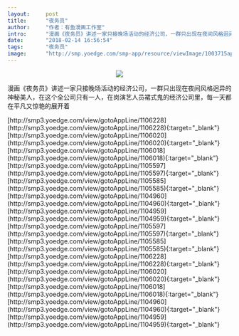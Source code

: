 ```yaml
---
layout:     post
title:      "夜务员"
author:     "作者：有鱼漫画工作室"
intro:      "漫画《夜务员》讲述一家只接晚场活动的经济公司，一群只出现在夜间风格迥异的神秘美人，在这个全公司只有一人，在岗演艺人员裙式鬼的经济公司里，每一天都在平凡又惊艳的展开着"
date:       "2018-02-14 16:56:54"
tags:       "夜务员"
image:      "http://smp.yoedge.com/smp-app/resource/viewImage/1003715appline.png"
---
```

<div style="text-align: center">
<p><img src="http://smp.yoedge.com/smp-app/resource/viewImage/1003715appline.png"/></p>
</div>
<p class="post-meta">
<span>漫画《夜务员》讲述一家只接晚场活动的经济公司，一群只出现在夜间风格迥异的神秘美人，在这个全公司只有一人，在岗演艺人员裙式鬼的经济公司里，每一天都在平凡又惊艳的展开着</span>
</p>
[http://smp3.yoedge.com/view/gotoAppLine/1106228](http://smp3.yoedge.com/view/gotoAppLine/1106228){:target="_blank"}
[http://smp3.yoedge.com/view/gotoAppLine/1106020](http://smp3.yoedge.com/view/gotoAppLine/1106020){:target="_blank"}
[http://smp3.yoedge.com/view/gotoAppLine/1106018](http://smp3.yoedge.com/view/gotoAppLine/1106018){:target="_blank"}
[http://smp3.yoedge.com/view/gotoAppLine/1105597](http://smp3.yoedge.com/view/gotoAppLine/1105597){:target="_blank"}
[http://smp3.yoedge.com/view/gotoAppLine/1105585](http://smp3.yoedge.com/view/gotoAppLine/1105585){:target="_blank"}
[http://smp3.yoedge.com/view/gotoAppLine/1104960](http://smp3.yoedge.com/view/gotoAppLine/1104960){:target="_blank"}
[http://smp3.yoedge.com/view/gotoAppLine/1104959](http://smp3.yoedge.com/view/gotoAppLine/1104959){:target="_blank"}
[http://smp3.yoedge.com/view/gotoAppLine/1105597](http://smp3.yoedge.com/view/gotoAppLine/1105597){:target="_blank"}
[http://smp3.yoedge.com/view/gotoAppLine/1105585](http://smp3.yoedge.com/view/gotoAppLine/1105585){:target="_blank"}
[http://smp3.yoedge.com/view/gotoAppLine/1106228](http://smp3.yoedge.com/view/gotoAppLine/1106228){:target="_blank"}
[http://smp3.yoedge.com/view/gotoAppLine/1106020](http://smp3.yoedge.com/view/gotoAppLine/1106020){:target="_blank"}
[http://smp3.yoedge.com/view/gotoAppLine/1106018](http://smp3.yoedge.com/view/gotoAppLine/1106018){:target="_blank"}
[http://smp3.yoedge.com/view/gotoAppLine/1104960](http://smp3.yoedge.com/view/gotoAppLine/1104960){:target="_blank"}
[http://smp3.yoedge.com/view/gotoAppLine/1104959](http://smp3.yoedge.com/view/gotoAppLine/1104959){:target="_blank"}


